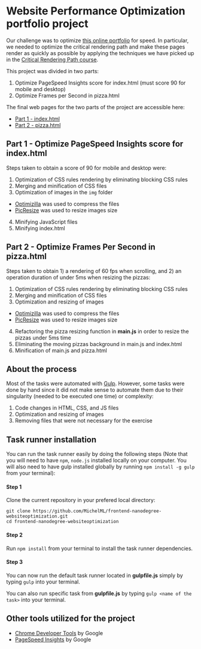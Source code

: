# Website Performance Optimization portfolio project
Our challenge was to optimize [this online portfolio](https://github.com/MichelML/frontend-nanodegree-websiteoptimization) for speed. In particular, we needed to optimize the critical rendering path and make these pages render as quickly as possible by applying the techniques we have picked up in the [Critical Rendering Path course](https://www.udacity.com/course/ud884).

This project was divided in two parts:   

1. Optimize PageSpeed Insights score for index.html (must score 90 for mobile and desktop)   
2. Optimize Frames per Second in pizza.html  

The final web pages for the two parts of the project are accessible here: 
- [Part 1 - index.html](https://michelml.github.io/frontend-nanodegree-websiteoptimization/dist/)
- [Part 2 - pizza.html](https://michelml.github.io/frontend-nanodegree-websiteoptimization/dist/views/pizza.html)

## Part 1 - Optimize PageSpeed Insights score for index.html
Steps taken to obtain a score of 90 for mobile and desktop were:  

1. Optimization of CSS rules rendering by eliminating blocking CSS rules  
2. Merging and minification of CSS files  
3. Optimization of images in the `img` folder  
  * [Optimizilla](http://optimizilla.com/) was used to compress the files  
  * [PicResize](http://www.picresize.com/) was used to resize images size  
4. Minifying JavaScript files  
5. Minifying index.html  

## Part 2 - Optimize Frames Per Second in pizza.html
Steps taken to obtain 1) a rendering of 60 fps when scrolling, and 2) an operation duration of under 5ms when resizing the pizzas:   

1. Optimization of CSS rules rendering by eliminating blocking CSS rules  
2. Merging and minification of CSS files  
3. Optimization and resizing of images  
  * [Optimizilla](http://optimizilla.com/) was used to compress the files  
  * [PicResize](http://www.picresize.com/) was used to resize images size  
4. Refactoring the pizza resizing function in __main.js__ in order to resize the pizzas under 5ms time  
5. Eliminating the moving pizzas background in main.js and index.html  
6. Minification of main.js and pizza.html  
 
## About the process

Most of the tasks were automated with [Gulp](http://gulpJS.com/). However, some tasks were done by hand since it did not make sense to automate them due to their singularity (needed to be executed one time) or complexity:  

1. Code changes in HTML, CSS, and JS files  
2. Optimization and resizing of images  
3. Removing files that were not necessary for the exercise  

## Task runner installation  

You can run the task runner easily by doing the following steps (Note that you will need to have `npm`, `node.js` installed locally on your computer. You will also need to have gulp installed globally by running `npm install -g gulp` from your terminal):  

#### Step 1  
Clone the current repository in your prefered local directory:   

``` 
git clone https://github.com/MichelML/frontend-nanodegree-websiteoptimization.git  
cd frontend-nanodegree-websiteoptimization
```  

#### Step 2  
Run `npm install` from your terminal to install the task runner dependencies.  

#### Step 3  
You can now run the default task runner located in __gulpfile.js__ simply by typing `gulp` into your terminal.  
  
You can also run specific task from __gulpfile.js__ by typing `gulp <name of the task>` into your terminal.  
  
## Other tools utilized for the project  

* [Chrome Developer Tools](https://developer.chrome.com/devtools) by Google 
* [PageSpeed Insights](https://developers.google.com/speed/pagespeed/insights/) by Google
